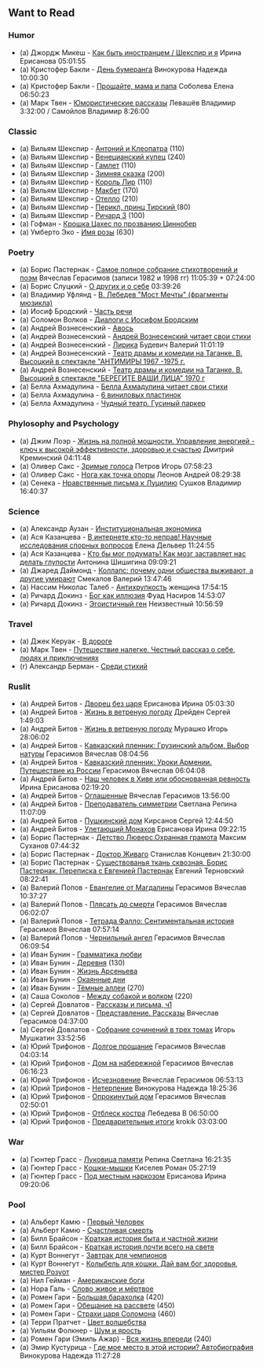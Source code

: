 Want to Read
------------

### Humor
* (a) Джордж Микеш - [Как быть иностранцем / Шекспир и я](https://www.goodreads.com/book/show/5974161) Ирина Ерисанова 05:01:55
* (a) Кристофер Бакли - [День бумеранга](https://www.goodreads.com/book/show/28189065) Винокурова Надежда 10:00:30
* (a) Кристофер Бакли - [Прощайте, мама и папа](https://readrate.com/rus/books/proshchayte-mama-i-papa) Соболева Елена 06:50:23
* (a) Марк Твен - [Юмористические рассказы](https://readrate.com/rus/books/mark-tven-yumoristicheskie-rasskazy-790293721) Левашёв Владимир 3:32:00 / Самойлов Владимир 8:26:00

### Classic
* (a) Вильям Шекспир - [Антоний и Клеопатра](https://www.goodreads.com/book/show/25149145) (110)
* (a) Вильям Шекспир - [Венецианский купец](https://www.goodreads.com/book/show/23979864) (240)
* (a) Вильям Шекспир - [Гамлет](https://www.goodreads.com/book/show/24085539) (110)
* (a) Вильям Шекспир - [Зимняя сказка](https://www.goodreads.com/book/show/24408780) (200)
* (a) Вильям Шекспир - [Король Лир](https://www.goodreads.com/book/show/24473379) (110)
* (a) Вильям Шекспир - [Макбет](https://www.goodreads.com/book/show/11127784) (170)
* (a) Вильям Шекспир - [Отелло](https://www.goodreads.com/book/show/34681567) (210)
* (a) Вильям Шекспир - [Перикл, принц Тирский ](https://www.goodreads.com/book/show/28018656) (80)
* (a) Вильям Шекспир - [Ричард 3](https://www.goodreads.com/book/show/26854903) (100)
* (a) Гофман - [Крошка Цахес по прозванию Циннобер](https://www.goodreads.com/book/show/15707031)
* (a) Умберто Эко - [Имя розы](https://www.goodreads.com/book/show/6076814) (630)

### Poetry
* (a) Борис Пастернак - [Самое полное собрание стихотворений и поэм](https://www.goodreads.com/book/show/23533257) Вячеслав Герасимов (записи 1982 и 1998 гг) 11:05:39 + 07:24:00
* (a) Борис Слуцкий - [О других и о себе](https://www.goodreads.com/book/show/31181183) 03:39:26
* (a) Владимир Уфлянд - [В. Лебедев "Мост Мечты" (фрагменты мюзикла)](...)
* (a) Иосиф Бродский - [Часть речи](https://www.goodreads.com/book/show/20402103)
* (a) Соломон Волков - [Диалоги с Иосифом Бродским](https://www.goodreads.com/book/show/6034188)
* (a) Андрей Вознесенский - [Авось](...)
* (a) Андрей Вознесенский - [Андрей Вознесенский читает свои стихи](...)
* (a) Андрей Вознесенский - [Лирика](...) Будевич Валерий 11:01:19
* (a) Андрей Вознесенский - [Театр драмы и комедии на Таганке. В. Высоцкий в спектакле "АНТИМИРЫ 1967 -1975 г.](...)
* (a) Андрей Вознесенский - [Театр драмы и комедии на Таганке. В. Высоцкий в спектакле "БЕРЕГИТЕ ВАШИ ЛИЦА" 1970 г](...)
* (a) Белла Ахмадулина - [Белла Ахмадулина читает свои стихи](...)
* (a) Белла Ахмадулина - [6 виниловых пластинок](...)
* (a) Белла Ахмадулина - [Чудный театр. Гусиный паркер](...)

### Phylosophy and Psychology
* (a) Джим Лоэр - [Жизнь на полной мощности. Управление энергией - ключ к высокой эффективности, здоровью и счастью](https://www.goodreads.com/book/show/13500824) Дмитрий Креминский 04:11:48
* (a) Оливер Сакс - [Зримые голоса](https://www.goodreads.com/book/show/22915285) Петров Игорь 07:58:23
* (a) Оливер Сакс - [Нога как точка опоры](https://www.goodreads.com/book/show/26072142) Леонов Андрей 08:29:38
* (a) Сенека - [Нравственные письма к Луцилию](https://www.goodreads.com/book/show/29238935) Сушков Владимир 16:40:37

### Science
* (a) Александр Аузан - [Институциональная экономика](https://www.goodreads.com/book/show/15738386)
* (a) Ася Казанцева - [В интернете кто-то неправ! Научные исследования спорных вопросов](https://www.goodreads.com/book/show/28644879) Елена Дельвер 11:24:55
* (a) Ася Казанцева - [Кто бы мог подумать! Как мозг заставляет нас делать глупости](https://www.goodreads.com/book/show/20765842) Антонина Шишигина 09:09:21
* (a) Джаред Даймонд - [Коллапс: почему одни общества выживают, а другие умирают](https://www.goodreads.com/book/show/6902030) Смекалов Валерий 13:47:46
* (a) Нассим Николас Талеб - [Антихрупкость](https://www.goodreads.com/book/show/25721460) женщина 17:54:15
* (a) Ричард Докинз - [Бог как иллюзия](https://www.goodreads.com/book/show/10363527) Фуад Насиров 14:53:07
* (a) Ричард Докинз - [Эгоистичный ген](https://www.goodreads.com/book/show/17560866) Неизвестный 10:56:59

### Travel
* (a) Джек Керуак - [В дороге](https://www.goodreads.com/book/show/10059030)
* (a) Марк Твен - [Путешествие налегке. Честный рассказ о себе, людях и приключениях](https://readrate.com/rus/books/puteshestvie-nalegke-chestnyy-rasskaz-o-sebe-lyudyakh-i-priklyucheniyakh-1756542771)
* (r) Александр Берман - [Среди стихий](https://www.goodreads.com/book/show/18300429)

### Ruslit
* (a) Андрей Битов - [Дворец без царя](...) Ерисанова Ирина 05:03:30
* (a) Андрей Битов - [Жизнь в ветреную погоду](...) Дрейден Сергей 1:49:03
* (a) Андрей Битов - [Жизнь в ветреную погоду](https://www.goodreads.com/book/show/2924585) Мурашко Игорь 28:06:02
* (a) Андрей Битов - [Кавказский пленник: Грузинский альбом. Выбор натуры](...) Герасимов Вячеслав 08:04:56
* (a) Андрей Битов - [Кавказский пленник: Уроки Армении. Путешествие из России](https://www.goodreads.com/book/show/16233303)  Герасимов Вячеслав 06:04:08
* (a) Андрей Битов - [Наш человек в Хиве или обоснованная ревность](...) Ирина Ерисанова 02:19:20
* (a) Андрей Битов - [Оглашенные](https://www.goodreads.com/book/show/1482929) Вячеслав Герасимов 13:56:00
* (a) Андрей Битов - [Преподаватель симметрии](https://www.goodreads.com/book/show/26063638) Светлана Репина 11:07:09
* (a) Андрей Битов - [Пушкинский дом](https://www.goodreads.com/book/show/20504232) Кирсанов Сергей 12:44:50
* (a) Андрей Битов - [Улетающий Монахов](https://www.goodreads.com/book/show/2924582) Ерисанова Ирина 09:22:15
* (a) Борис Пастернак - [Детство Люверс.Охранная грамота](https://www.goodreads.com/book/show/25592941) Максим Суханов 07:44:32
* (a) Борис Пастернак - [Доктор Живаго](https://www.goodreads.com/book/show/16122713) Станислав Концевич 21:30:00
* (a) Борис Пастернак - [Существованья ткань сквозная. Борис Пастернак. Переписка с Евгенией Пастернак](https://www.goodreads.com/book/show/25592941) Евгений Терновский 08:22:41
* (a) Валерий Попов - [Евангелие от Магдалины](...) Герасимов Вячеслав 10:37:27
* (a) Валерий Попов - [Плясать до смерти](https://www.goodreads.com/book/show/15978977) Герасимов Вячеслав 06:02:07
* (a) Валерий Попов - [Тетрада Фалло: Сентиментальная история](https://readrate.com/rus/books/tetrada-fallo) Герасимов Вячеслав 07:57:14
* (a) Валерий Попов - [Чернильный ангел](https://readrate.com/rus/books/chernilnyy-angel) Герасимов Вячеслав 06:09:54
* (a) Иван Бунин - [Грамматика любви](https://readrate.com/rus/books/grammatika-lyubvi-proizvedeniya-1913)
* (a) Иван Бунин - [Деревня](https://www.goodreads.com/book/show/24455515) (130)
* (a) Иван Бунин - [Жизнь Арсеньева](https://www.goodreads.com/book/show/2387053)
* (a) Иван Бунин - [Окаянные дни](https://www.goodreads.com/book/show/9208607)
* (a) Иван Бунин - [Тёмные аллеи](https://www.goodreads.com/book/show/1268784) (270)
* (a) Саша Соколов - [Между собакой и волком](https://www.goodreads.com/book/show/1729869) (220)
* (a) Сергей Довлатов - [Рассказы и письма, ч1](...)
* (a) Сергей Довлатов - [Представление. Рассказы](https://www.goodreads.com/book/show/5493874) Вячеслав Герасимов 04:37:00
* (a) Сергей Довлатов - [Собрание сочинений в трех томах](https://www.goodreads.com/book/show/5493874) Игорь Мушкатин 33:52:56
* (a) Юрий Трифонов - [Долгое прощание](https://www.goodreads.com/book/show/35400189) Герасимов Вячеслав 04:03:14
* (a) Юрий Трифонов - [Дом на набережной](https://www.goodreads.com/book/show/15675193) Герасимов Вячеслав 06:16:23
* (a) Юрий Трифонов - [Исчезновение](https://www.goodreads.com/book/show/2620884) Вячеслав Герасимов 06:53:13
* (a) Юрий Трифонов - [Нетерпение](https://www.goodreads.com/book/show/24058573) Винокурова Надежда 18:25:36
* (a) Юрий Трифонов - [Опрокинутый дом](...) Герасимов Вячеслав 02:50:01
* (a) Юрий Трифонов - [Отблеск костра](https://www.goodreads.com/book/show/27390364) Лебедева В 06:50:00
* (a) Юрий Трифонов - [Предварительные итоги](https://www.goodreads.com/book/show/22719452) krokik 03:03:00

### War
* (a) Гюнтер Грасс - [Луковица памяти](https://www.goodreads.com/book/show/6796807) Репина Светлана 16:21:35
* (a) Гюнтер Грасс - [Кошки-мышки](https://www.goodreads.com/book/show/9730662) Киселев Роман 05:27:19
* (a) Гюнтер Грасс - [Под местным наркозом](https://readrate.com/rus/books/pod-mestnym-narkozom) Ерисанова Ирина 09:20:06

### Pool
* (a) Альберт Камю - [Первый Человек](https://www.goodreads.com/book/show/35529940)
* (a) Альберт Камю - [Счастливая смерть](https://www.goodreads.com/book/show/34838249)
* (a) Билл Брайсон - [Краткая история быта и частной жизни](https://www.goodreads.com/book/show/31394454)
* (a) Билл Брайсон - [Краткая история почти всего на свете](https://www.goodreads.com/book/show/13203182)
* (a) Курт Воннегут - [Завтрак для чемпионов](https://www.goodreads.com/book/show/13514446)
* (a) Курт Воннегут - [Колыбель для кошки. Дай вам бог здоровья, мистер Розуот](https://www.goodreads.com/book/show/16481680)
* (a) Нил Гейман - [Американские боги](https://www.goodreads.com/book/show/32305808)
* (a) Нора Галь - [Слово живое и мёртвое](https://www.goodreads.com/book/show/3327751)
* (a) Ромен Гари - [Большая барахолка](https://www.goodreads.com/book/show/31842304) (420)
* (a) Ромен Гари - [Обещание на рассвете](https://www.goodreads.com/book/show/8161377) (450)
* (a) Ромен Гари - [Страхи царя Соломона](https://www.goodreads.com/book/show/17847863) (460)
* (a) Терри Пратчет - [Цвет волшебства](https://www.goodreads.com/book/show/2693409)
* (a) Уильям Фолкнер - [Шум и ярость](https://www.goodreads.com/book/show/16117573)
* (a) Ромен Гари (Эмиль Ажар) - [Вся жизнь впереди](https://www.goodreads.com/book/show/9267000) (240)
* (a) Эмир Кустурица - [Где мое место в этой истории? Автобиография](https://www.goodreads.com/book/show/30367070) Винокурова Надежда 11:27:28
